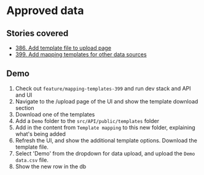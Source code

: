 # Approved data

## Stories covered
- [386. Add template file to upload page](https://github.com/icipe-official/vectoratlas-software-code/issues/386)
- [399. Add mapping templates for other data sources](https://github.com/icipe-official/vectoratlas-software-code/issues/399)

## Demo
1. Check out `feature/mapping-templates-399` and run dev stack and API and UI
1. Navigate to the /upload page of the UI and show the template download section
1. Download one of the templates
1. Add a `Demo` folder to the `src/API/public/templates` folder
1. Add in the content from `Template mapping` to this new folder, explaining what's being added
1. Refresh the UI, and show the additional template options. Download the template file.
1. Select 'Demo' from the dropdown for data upload, and upload the `Demo data.csv` file.
1. Show the new row in the db